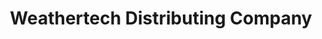 ---
title: "Weathertech Distributing Company"
url: /florence/weathertech-distributing-company/
shop: trade
---